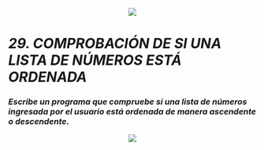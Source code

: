 <p align="center">
  <img src="https://github.com/emilianod98/PythonChallenges-LowLevel/blob/main/src/Learn-python.png">
</p>


# ***29. COMPROBACIÓN DE SI UNA LISTA DE NÚMEROS ESTÁ ORDENADA***

### *Escribe un programa que compruebe si una lista de números ingresada por el usuario está ordenada de manera ascendente o descendente.*

<p align="center">
  <img src="https://github.com/emilianod98/PythonChallenges-LowLevel/blob/main/src/hacker.png">
</p>